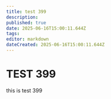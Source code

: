 ```yaml
---
title: test 399
description: 
published: true
date: 2025-06-16T15:00:11.644Z
tags: 
editor: markdown
dateCreated: 2025-06-16T15:00:11.644Z
---
```


# TEST 399
this is test 399
